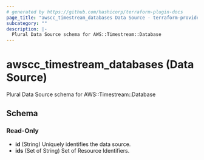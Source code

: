 ```yaml
---
# generated by https://github.com/hashicorp/terraform-plugin-docs
page_title: "awscc_timestream_databases Data Source - terraform-provider-awscc"
subcategory: ""
description: |-
  Plural Data Source schema for AWS::Timestream::Database
---
```


# awscc_timestream_databases (Data Source)

Plural Data Source schema for AWS::Timestream::Database



<!-- schema generated by tfplugindocs -->
## Schema

### Read-Only

- **id** (String) Uniquely identifies the data source.
- **ids** (Set of String) Set of Resource Identifiers.


